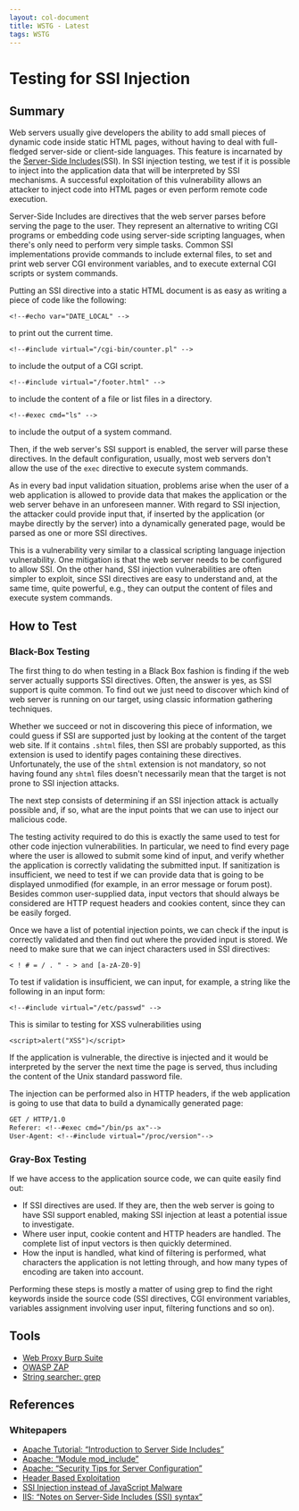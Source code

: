 ```yaml
---
layout: col-document
title: WSTG - Latest
tags: WSTG
---
```

# Testing for SSI Injection

## Summary

Web servers usually give developers the ability to add small pieces of dynamic code inside static HTML pages, without having to deal with full-fledged server-side or client-side languages. This feature is incarnated by the [Server-Side Includes](https://owasp.org/www-community/attacks/Server-Side_Includes_(SSI)_Injection)(SSI). In SSI injection testing, we test if it is possible to inject into the application data that will be interpreted by SSI mechanisms. A successful exploitation of this vulnerability allows an attacker to inject code into HTML pages or even perform remote code execution.

Server-Side Includes are directives that the web server parses before serving the page to the user. They represent an alternative to writing CGI programs or embedding code using server-side scripting languages, when there's only need to perform very simple tasks. Common SSI implementations provide commands to include external files, to set and print web server CGI environment variables, and to execute external CGI scripts or system commands.

Putting an SSI directive into a static HTML document is as easy as writing a piece of code like the following:

`<!--#echo var="DATE_LOCAL" -->`

to print out the current time.

`<!--#include virtual="/cgi-bin/counter.pl" -->`

to include the output of a CGI script.

`<!--#include virtual="/footer.html" -->`

to include the content of a file or list files in a directory.

`<!--#exec cmd="ls" -->`

to include the output of a system command.

Then, if the web server's SSI support is enabled, the server will parse these directives. In the default configuration, usually, most web servers don't allow the use of the `exec` directive to execute system commands.

As in every bad input validation situation, problems arise when the user of a web application is allowed to provide data that makes the application or the web server behave in an unforeseen manner. With regard to SSI injection, the attacker could provide input that, if inserted by the application (or maybe directly by the server) into a dynamically generated page, would be parsed as one or more SSI directives.

This is a vulnerability very similar to a classical scripting language injection vulnerability. One mitigation is that the web server needs to be configured to allow SSI. On the other hand, SSI injection vulnerabilities are often simpler to exploit, since SSI directives are easy to understand and, at the same time, quite powerful, e.g., they can output the content of files and execute system commands.

## How to Test

### Black-Box Testing

The first thing to do when testing in a Black Box fashion is finding if the web server actually supports SSI directives. Often, the answer is yes, as SSI support is quite common. To find out we just need to discover which kind of web server is running on our target, using classic information gathering techniques.

Whether we succeed or not in discovering this piece of information, we could guess if SSI are supported just by looking at the content of the target web site. If it contains `.shtml` files, then SSI are probably supported, as this extension is used to identify pages containing these directives. Unfortunately, the use of the `shtml` extension is not mandatory, so not having found any `shtml` files doesn't necessarily mean that the target is not prone to SSI injection attacks.

The next step consists of determining if an SSI injection attack is actually possible and, if so, what are the input points that we can use to inject our malicious code.

The testing activity required to do this is exactly the same used to test for other code injection vulnerabilities. In particular, we need to find every page where the user is allowed to submit some kind of input, and verify whether the application is correctly validating the submitted input. If sanitization is insufficient, we need to test if we can provide data that is going to be displayed unmodified (for example, in an error message or forum post). Besides common user-supplied data, input vectors that should always be considered are HTTP request headers and cookies content, since they can be easily forged.

Once we have a list of potential injection points, we can check if the input is correctly validated and then find out where the provided input is stored. We need to make sure that we can inject characters used in SSI directives:

`< ! # = / . " - > and [a-zA-Z0-9]`

To test if validation is insufficient, we can input, for example, a string like the following in an input form:

`<!--#include virtual="/etc/passwd" -->`

This is similar to testing for XSS vulnerabilities using

`<script>alert("XSS")</script>`

If the application is vulnerable, the directive is injected and it would be interpreted by the server the next time the page is served, thus including the content of the Unix standard password file.

The injection can be performed also in HTTP headers, if the web application is going to use that data to build a dynamically generated page:

```txt
GET / HTTP/1.0
Referer: <!--#exec cmd="/bin/ps ax"-->
User-Agent: <!--#include virtual="/proc/version"-->
```

### Gray-Box Testing

If we have access to the application source code, we can quite easily find out:

- If SSI directives are used. If they are, then the web server is going to have SSI support enabled, making SSI injection at least a potential issue to investigate.
- Where user input, cookie content and HTTP headers are handled. The complete list of input vectors is then quickly determined.
- How the input is handled, what kind of filtering is performed, what characters the application is not letting through, and how many types of encoding are taken into account.

Performing these steps is mostly a matter of using grep to find the right keywords inside the source code (SSI directives, CGI environment variables, variables assignment involving user input, filtering functions and so on).

## Tools

- [Web Proxy Burp Suite](https://portswigger.net)
- [OWASP ZAP](https://www.zaproxy.org/)
- [String searcher: grep](https://www.gnu.org/software/grep)

## References

### Whitepapers

- [Apache Tutorial: “Introduction to Server Side Includes”](https://httpd.apache.org/docs/1.3/howto/ssi.html)
- [Apache: “Module mod_include”](https://httpd.apache.org/docs/1.3/mod/mod_include.html)
- [Apache: “Security Tips for Server Configuration”](https://httpd.apache.org/docs/1.3/misc/security_tips.html#ssi)
- [Header Based Exploitation](https://www.cgisecurity.com/papers/header-based-exploitation.txt)
- [SSI Injection instead of JavaScript Malware](https://jeremiahgrossman.blogspot.com/2006/08/ssi-injection-instead-of-javascript.html)
- [IIS: “Notes on Server-Side Includes (SSI) syntax”](https://blogs.iis.net/robert_mcmurray/archive/2010/12/28/iis-notes-on-server-side-includes-ssi-syntax-kb-203064-revisited.aspx)
